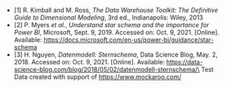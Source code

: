 - [1] R. Kimball and M. Ross, *The Data Warehouse Toolkit: The Definitive Guide to Dimensional Modeling*, 3rd ed., Indianapolis: Wiley, 2013
- [2] P. Myers *et al.*, *Understand star schema and the importance for Power BI*, Microsoft, Sept. 9, 2019. Accessed on: Oct. 9, 2021. [Online]. Available: https://docs.microsoft.com/en-us/power-bi/guidance/star-schema
- [3] H. Nguyen, *Datenmodell: Sternschema*, Data Science Blog, May. 2, 2018. Accessed on: Oct. 9, 2021. [Online]. Available: https://data-science-blog.com/blog/2018/05/02/datenmodell-sternschema/\
Test Data created with support of https://www.mockaroo.com/